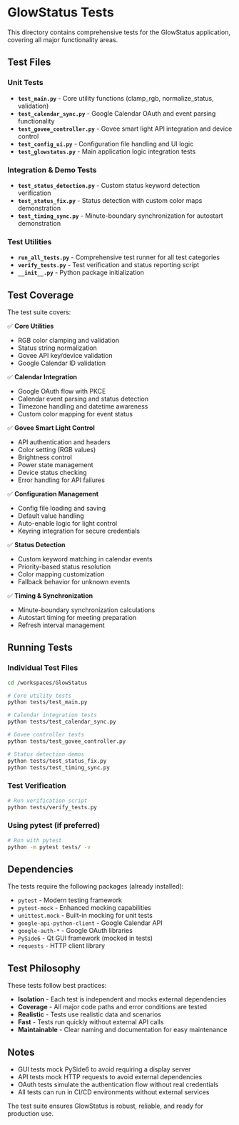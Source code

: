 # GlowStatus Tests

This directory contains comprehensive tests for the GlowStatus application, covering all major functionality areas.

## Test Files

### Unit Tests
- **`test_main.py`** - Core utility functions (clamp_rgb, normalize_status, validation)
- **`test_calendar_sync.py`** - Google Calendar OAuth and event parsing functionality
- **`test_govee_controller.py`** - Govee smart light API integration and device control
- **`test_config_ui.py`** - Configuration file handling and UI logic
- **`test_glowstatus.py`** - Main application logic integration tests

### Integration & Demo Tests
- **`test_status_detection.py`** - Custom status keyword detection verification
- **`test_status_fix.py`** - Status detection with custom color maps demonstration
- **`test_timing_sync.py`** - Minute-boundary synchronization for autostart demonstration

### Test Utilities
- **`run_all_tests.py`** - Comprehensive test runner for all test categories
- **`verify_tests.py`** - Test verification and status reporting script
- **`__init__.py`** - Python package initialization

## Test Coverage

The test suite covers:

✅ **Core Utilities**
- RGB color clamping and validation
- Status string normalization 
- Govee API key/device validation
- Google Calendar ID validation

✅ **Calendar Integration**
- Google OAuth flow with PKCE
- Calendar event parsing and status detection
- Timezone handling and datetime awareness
- Custom color mapping for event status

✅ **Govee Smart Light Control**
- API authentication and headers
- Color setting (RGB values)
- Brightness control
- Power state management
- Device status checking
- Error handling for API failures

✅ **Configuration Management**
- Config file loading and saving
- Default value handling
- Auto-enable logic for light control
- Keyring integration for secure credentials

✅ **Status Detection**
- Custom keyword matching in calendar events
- Priority-based status resolution
- Color mapping customization
- Fallback behavior for unknown events

✅ **Timing & Synchronization**
- Minute-boundary synchronization calculations
- Autostart timing for meeting preparation
- Refresh interval management

## Running Tests

### Individual Test Files
```bash
cd /workspaces/GlowStatus

# Core utility tests
python tests/test_main.py

# Calendar integration tests  
python tests/test_calendar_sync.py

# Govee controller tests
python tests/test_govee_controller.py

# Status detection demos
python tests/test_status_fix.py
python tests/test_timing_sync.py
```

### Test Verification
```bash
# Run verification script
python tests/verify_tests.py
```

### Using pytest (if preferred)
```bash
# Run with pytest
python -m pytest tests/ -v
```

## Dependencies

The tests require the following packages (already installed):
- `pytest` - Modern testing framework
- `pytest-mock` - Enhanced mocking capabilities  
- `unittest.mock` - Built-in mocking for unit tests
- `google-api-python-client` - Google Calendar API
- `google-auth-*` - Google OAuth libraries
- `PySide6` - Qt GUI framework (mocked in tests)
- `requests` - HTTP client library

## Test Philosophy

These tests follow best practices:
- **Isolation** - Each test is independent and mocks external dependencies
- **Coverage** - All major code paths and error conditions are tested
- **Realistic** - Tests use realistic data and scenarios
- **Fast** - Tests run quickly without external API calls
- **Maintainable** - Clear naming and documentation for easy maintenance

## Notes

- GUI tests mock PySide6 to avoid requiring a display server
- API tests mock HTTP requests to avoid external dependencies
- OAuth tests simulate the authentication flow without real credentials
- All tests can run in CI/CD environments without external services

The test suite ensures GlowStatus is robust, reliable, and ready for production use.
